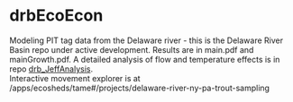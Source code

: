 # drbEcoEcon
Modeling PIT tag data from the Delaware river - this is the Delaware River Basin repo under active development. Results are in main.pdf and mainGrowth.pdf. A detailed analysis of flow and temperature effects is in repo [drb_JeffAnalysis](https://github.com/walkerjeffd/sheds-des).  
Interactive movement explorer is at /apps/ecosheds/tame#/projects/delaware-river-ny-pa-trout-sampling
